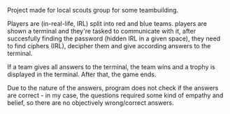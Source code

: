 Project made for local scouts group for some teambuilding.

Players are (in-real-life, IRL) split into red and blue teams. 
players are shown a terminal and they're tasked to communicate with it, after succesfully finding the password (hidden IRL in a given space), 
they need to find ciphers (IRL), decipher them and give according answers to the terminal. 

If a team gives all answers to the terminal, the team wins and a trophy is displayed in the terminal. After that, the game ends.

Due to the nature of the answers, program does not check if the answers are correct - in my case, the questions required some 
kind of empathy and belief, so there are no objectively wrong/correct answers.
